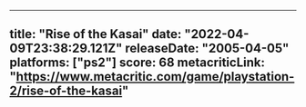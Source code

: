
---
title: "Rise of the Kasai"
date: "2022-04-09T23:38:29.121Z"
releaseDate: "2005-04-05"
platforms: ["ps2"]
score: 68
metacriticLink: "https://www.metacritic.com/game/playstation-2/rise-of-the-kasai"
---
